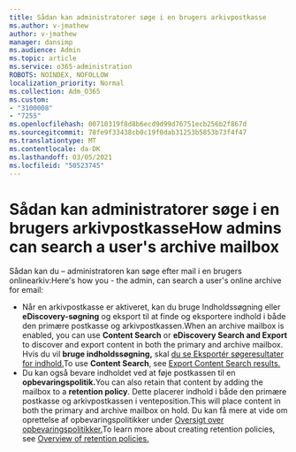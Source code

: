 ```yaml
---
title: Sådan kan administratorer søge i en brugers arkivpostkasse
ms.author: v-jmathew
author: v-jmathew
manager: dansimp
ms.audience: Admin
ms.topic: article
ms.service: o365-administration
ROBOTS: NOINDEX, NOFOLLOW
localization_priority: Normal
ms.collection: Adm_O365
ms.custom:
- "3100008"
- "7255"
ms.openlocfilehash: 00710319f8d8b6ecd9d99d76751ecb256b2f867d
ms.sourcegitcommit: 78fe9f33438cb0c19f0dab31253b5853b73f4f47
ms.translationtype: MT
ms.contentlocale: da-DK
ms.lasthandoff: 03/05/2021
ms.locfileid: "50523745"
---
```

# <a name="how-admins-can-search-a-users-archive-mailbox"></a><span data-ttu-id="5fd21-102">Sådan kan administratorer søge i en brugers arkivpostkasse</span><span class="sxs-lookup"><span data-stu-id="5fd21-102">How admins can search a user's archive mailbox</span></span>

<span data-ttu-id="5fd21-103">Sådan kan du – administratoren kan søge efter mail i en brugers onlinearkiv:</span><span class="sxs-lookup"><span data-stu-id="5fd21-103">Here's how you - the admin, can search a user's online archive for email:</span></span>

* <span data-ttu-id="5fd21-104">Når en arkivpostkasse er  aktiveret, kan du bruge Indholdssøgning eller **eDiscovery-søgning** og eksport til at finde og eksportere indhold i både den primære postkasse og arkivpostkassen.</span><span class="sxs-lookup"><span data-stu-id="5fd21-104">When an archive mailbox is enabled, you can use **Content Search** or **eDiscovery Search and Export** to discover and export content in both the primary and archive mailbox.</span></span> <span data-ttu-id="5fd21-105">Hvis du vil **bruge indholdssøgning,** skal [du se Eksportér søgeresultater for indhold.](https://docs.microsoft.com/office365/securitycompliance/export-search-results)</span><span class="sxs-lookup"><span data-stu-id="5fd21-105">To use **Content Search**, see [Export Content Search results.](https://docs.microsoft.com/office365/securitycompliance/export-search-results)</span></span>
* <span data-ttu-id="5fd21-106">Du kan også bevare indholdet ved at føje postkassen til en **opbevaringspolitik.**</span><span class="sxs-lookup"><span data-stu-id="5fd21-106">You can also retain that content by adding the mailbox to a **retention policy**.</span></span> <span data-ttu-id="5fd21-107">Dette placerer indhold i både den primære postkasse og arkivpostkassen i venteposition.</span><span class="sxs-lookup"><span data-stu-id="5fd21-107">This will place content in both the primary and archive mailbox on hold.</span></span> <span data-ttu-id="5fd21-108">Du kan få mere at vide om oprettelse af opbevaringspolitikker under [Oversigt over opbevaringspolitikker.](https://docs.microsoft.com/office365/securitycompliance/retention-policies)</span><span class="sxs-lookup"><span data-stu-id="5fd21-108">To learn more about creating retention policies, see [Overview of retention policies.](https://docs.microsoft.com/office365/securitycompliance/retention-policies)</span></span>
